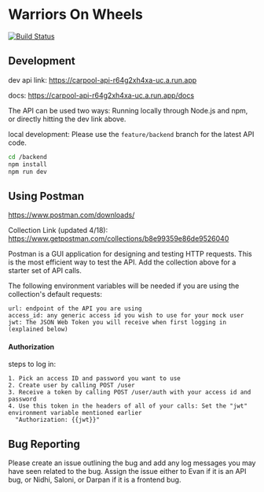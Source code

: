 # Warriors On Wheels

[![Build Status](https://travis-ci.org/WSU-4110/CarpoolingApp.svg?branch=master)](https://travis-ci.org/WSU-4110/CarpoolingApp)

## Development
dev api link: https://carpool-api-r64g2xh4xa-uc.a.run.app

docs: https://carpool-api-r64g2xh4xa-uc.a.run.app/docs

The API can be used two ways: Running locally through Node.js and npm, or directly hitting the dev link above.

local development: 
Please use the `feature/backend` branch for the latest API code. 

```bash
cd /backend
npm install
npm run dev
```

## Using Postman
https://www.postman.com/downloads/

Collection Link (updated 4/18): https://www.getpostman.com/collections/b8e99359e86de9526040

Postman is a GUI application for designing and testing HTTP requests. This is the most efficient way to test the API. Add the collection above for a starter set of API calls.

The following environment variables will be needed if you are using the collection's default requests:
 ```
url: endpoint of the API you are using
access_id: any generic access id you wish to use for your mock user
jwt: The JSON Web Token you will receive when first logging in (explained below)
```
#### Authorization
steps to log in:
```
1. Pick an access ID and password you want to use
2. Create user by calling POST /user
3. Receive a token by calling POST /user/auth with your access id and password
4. Use this token in the headers of all of your calls: Set the "jwt" environment variable mentioned earlier
  "Authorization: {{jwt}}"
```

## Bug Reporting
Please create an issue outlining the bug and add any log messages you may have seen related to the bug. Assign the issue either to Evan if it is an API bug, or Nidhi, Saloni, or Darpan if it is a frontend bug. 
